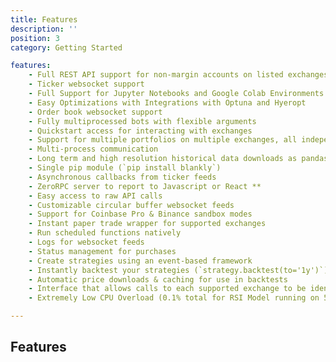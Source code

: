 ```yaml
---
title: Features
description: ''
position: 3
category: Getting Started

features:
    - Full REST API support for non-margin accounts on listed exchanges
    - Ticker websocket support
    - Full Support for Jupyter Notebooks and Google Colab Environments
    - Easy Optimizations with Integrations with Optuna and Hyeropt
    - Order book websocket support
    - Fully multiprocessed bots with flexible arguments
    - Quickstart access for interacting with exchanges
    - Support for multiple portfolios on multiple exchanges, all independently
    - Multi-process communication
    - Long term and high resolution historical data downloads as pandas dataframes
    - Single pip module (`pip install blankly`)
    - Asynchronous callbacks from ticker feeds
    - ZeroRPC server to report to Javascript or React **
    - Easy access to raw API calls
    - Customizable circular buffer websocket feeds
    - Support for Coinbase Pro & Binance sandbox modes
    - Instant paper trade wrapper for supported exchanges
    - Run scheduled functions natively
    - Logs for websocket feeds
    - Status management for purchases
    - Create strategies using an event-based framework
    - Instantly backtest your strategies (`strategy.backtest(to='1y')`) without changing your code
    - Automatic price downloads & caching for use in backtests
    - Interface that allows calls to each supported exchange to be identical
    - Extremely Low CPU Overload (0.1% total for RSI Model running on 5 tickers)

---
```


## Features

<list :items="features"></list>
